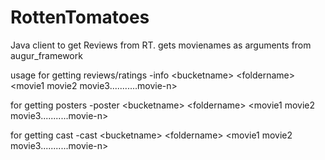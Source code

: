 RottenTomatoes
==============

Java client to get Reviews from RT.
gets movienames as arguments from augur_framework

usage 
for getting reviews/ratings
-info \<bucketname\> \<foldername\> \<movie1 movie2 movie3...........movie-n\>

for getting posters
-poster \<bucketname\> \<foldername\> \<movie1 movie2 movie3...........movie-n\>

for getting cast
-cast \<bucketname\> \<foldername\> \<movie1 movie2 movie3...........movie-n\>
